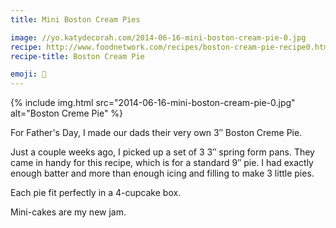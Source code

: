 ```yaml
---
title: Mini Boston Cream Pies

image: //yo.katydecorah.com/2014-06-16-mini-boston-cream-pie-0.jpg
recipe: http://www.foodnetwork.com/recipes/boston-cream-pie-recipe0.html
recipe-title: Boston Cream Pie

emoji: 🥧
---
```


<div class="photos">
{% include img.html src="2014-06-16-mini-boston-cream-pie-0.jpg" alt="Boston Creme Pie" %}
</div>

For Father's Day, I made our dads their very own 3&#8243; Boston Creme Pie.

Just a couple weeks ago, I picked up a set of 3 3&#8243; spring form pans. They came in handy for this recipe, which is for a standard 9&#8243; pie. I had exactly enough batter and more than enough icing and filling to make 3 little pies.

Each pie fit perfectly in a 4-cupcake box.

Mini-cakes are my new jam.
